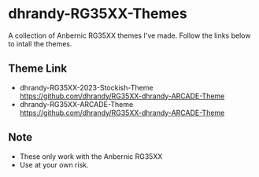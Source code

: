 # dhrandy-RG35XX-Themes
A collection of Anbernic RG35XX themes I've made. Follow the links below to intall the themes.  

## Theme Link
- dhrandy-RG35XX-2023-Stockish-Theme https://github.com/dhrandy/RG35XX-dhrandy-ARCADE-Theme
- dhrandy-RG35XX-ARCADE-Theme https://github.com/dhrandy/RG35XX-dhrandy-ARCADE-Theme

## Note
- These only work with the Anbernic RG35XX
- Use at your own risk.
